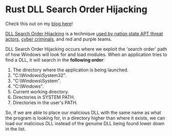 # Rust DLL Search Order Hijacking

Check this out on my [blog here](https://fluxsec.red/rust-dll-search-order-hijacking)!

[DLL Search Order Hijacking](https://attack.mitre.org/techniques/T1574/001/) is a technique 
[used by nation state APT threat actors](https://www.crowdstrike.com/en-us/blog/overwatch-exposes-aquatic-panda-in-possession-of-log-4-shell-exploit-tools/), 
[cyber criminals](https://www.microsoft.com/en-us/security/blog/2022/05/09/ransomware-as-a-service-understanding-the-cybercrime-gig-economy-and-how-to-protect-yourself/), 
and red and purple teams.

DLL Search Order Hijacking occurs where we exploit the 'search order' path of how Windows will look for and load modules. When an application tries to find a DLL, it will search in the **following order**:

1) The directory where the application is being launched.
2) "C:\Windows\System32".
3) "C:\Windows\System".
4) "C:\Windows".
5) Current working directory.
6) Directories in SYSTEM PATH.
7) Directories in the user's PATH.

So, if we are able to place our malicious DLL with the same name as what the program is looking for, in a directory higher than where it exists, we can load our malicious DLL instead of the genuine DLL being found lower down in the list.